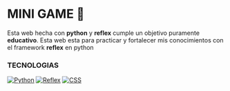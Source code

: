 # MINI GAME 🌟 
Esta web hecha con __python__ y __reflex__ cumple un objetivo puramente __educativo__.
Esta web esta para practicar y fortalecer mis conocimientos con el framework __reflex__ en python 

### TECNOLOGIAS
[![Python](https://img.shields.io/badge/Python-SKYBLUE?style=for-the-badge&logo=python&logoColor=white&labelColor=101010)]()
[![Reflex](https://img.shields.io/badge/Reflex-purple?style=for-the-badge&logo=Reflex&logoColor=white&labelColor=101010)]()
[![CSS](https://img.shields.io/badge/CSS-blue?style=for-the-badge&logo=CSS3&logoColor=white&labelColor=101010)]()
